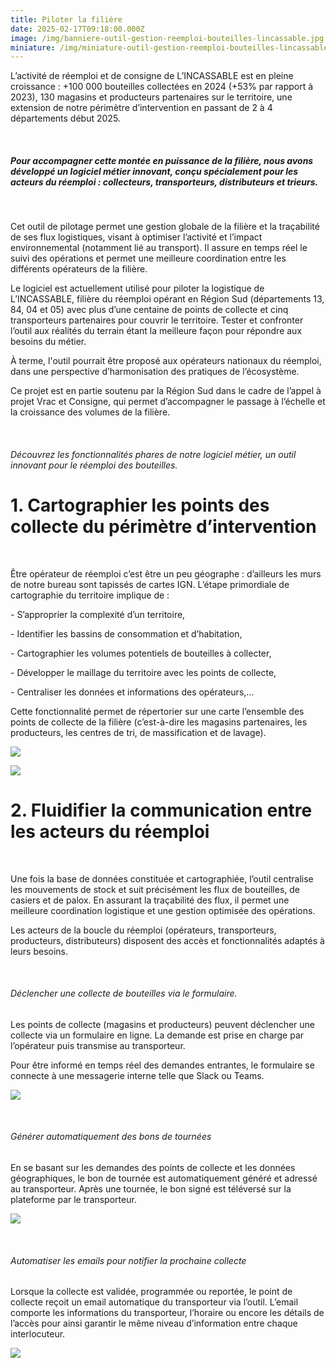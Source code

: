 ```yaml
---
title: Piloter la filière
date: 2025-02-17T09:18:00.000Z
image: /img/banniere-outil-gestion-reemploi-bouteilles-lincassable.jpg
miniature: /img/miniature-outil-gestion-reemploi-bouteilles-lincassable.jpg
---
```

L’activité de réemploi et de consigne de L’INCASSABLE est en pleine croissance : +100 000 bouteilles collectées en 2024 (+53% par rapport à 2023), 130 magasins et producteurs partenaires sur le territoire, une extension de notre périmètre d’intervention en passant de 2 à 4 départements début 2025.

<br>

##### Pour accompagner cette montée en puissance de la filière, nous avons développé un logiciel métier innovant, conçu spécialement pour les acteurs du réemploi : collecteurs, transporteurs, distributeurs et trieurs.

<br>

Cet outil de pilotage permet une gestion globale de la filière et la traçabilité de ses flux logistiques, visant à optimiser l’activité et l’impact environnemental (notamment lié au transport). Il assure en temps réel le suivi des opérations et permet une meilleure coordination entre les différents opérateurs de la filière.

Le logiciel est actuellement utilisé pour piloter la logistique de L’INCASSABLE, filière du réemploi opérant en Région Sud (départements 13, 84, 04 et 05) avec plus d’une centaine de points de collecte et cinq transporteurs partenaires pour couvrir le territoire. Tester et confronter l’outil aux réalités du terrain étant la meilleure façon pour répondre aux besoins du métier. 

À terme, l'outil pourrait être proposé aux opérateurs nationaux du réemploi, dans une perspective d’harmonisation des pratiques de l’écosystème.

Ce projet est en partie soutenu par la Région Sud dans le cadre de l’appel à projet Vrac et Consigne, qui permet d’accompagner le passage à l’échelle et la croissance des volumes de la filière. 

<br>

###### Découvrez les fonctionnalités phares de notre logiciel métier, un outil innovant pour le réemploi des bouteilles.

# 1. Cartographier les points des collecte du périmètre d’intervention

<br>

Être opérateur de réemploi c’est être un peu géographe : d’ailleurs les murs de notre bureau sont tapissés de cartes IGN. L’étape primordiale de cartographie du territoire implique de :

\- S’approprier la complexité d’un territoire,

\- Identifier les bassins de consommation et d’habitation,

\- Cartographier les volumes potentiels de bouteilles à collecter,

\- Développer le maillage du territoire avec les points de collecte,

\- Centraliser les données et informations des opérateurs,... 

Cette fonctionnalité permet de répertorier sur une carte l’ensemble des points de collecte de la filière (c’est-à-dire les magasins partenaires, les producteurs, les centres de tri, de massification et de lavage). 

![](/img/cartographie-outil-gestion-reemploi-bouteilles-lincassable.jpg)

![](/img/ajouter-point-outil-gestion-reemploi-bouteilles-lincassable.jpg)

# 2. Fluidifier la communication entre les acteurs du réemploi

<br>

Une fois la base de données constituée et cartographiée, l’outil centralise les mouvements de stock et suit précisément les flux de bouteilles, de casiers et de palox. En assurant la traçabilité des flux, il permet une meilleure coordination logistique et une gestion optimisée des opérations.

Les acteurs de la boucle du réemploi (opérateurs, transporteurs, producteurs, distributeurs) disposent des accès et fonctionnalités adaptés à leurs besoins. 

<br>

###### Déclencher une collecte de bouteilles via le formulaire.

Les points de collecte (magasins et producteurs) peuvent déclencher une collecte via un formulaire en ligne. La demande est prise en charge par l’opérateur puis transmise au transporteur.

Pour être informé en temps réel des demandes entrantes, le formulaire se connecte à une messagerie interne telle que Slack ou Teams. 

![](/img/formulaire-outil-gestion-reemploi-bouteilles-lincassable.jpg)

<br>

###### Générer automatiquement des bons de tournées

En se basant sur les demandes des points de collecte et les données géographiques, le bon de tournée est automatiquement généré et adressé au transporteur. Après une tournée, le bon signé est téléversé sur la plateforme par le transporteur.

![](/img/bon-tournee-outil-gestion-reemploi-bouteilles-lincassable.jpg)

<br>

###### Automatiser les emails pour notifier la prochaine collecte

Lorsque la collecte est validée, programmée ou reportée, le point de collecte reçoit un email automatique du transporteur via l’outil. L’email comporte les informations du transporteur, l’horaire ou encore les détails de l’accès pour ainsi garantir le même niveau d’information entre chaque interlocuteur.

![](/img/email-outil-gestion-reemploi-bouteilles-lincassable.jpg)
